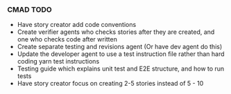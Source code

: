 ### CMAD TODO

- Have story creator add code conventions
- Create verifier agents who checks stories after they are created, and one who checks code after written
- Create separate testing and revisions agent (Or have dev agent do this)
- Update the developer agent to use a test instruction file rather than hard coding yarn test instructions
- Testing guide which explains unit test and E2E structure, and how to run tests
- Have story creator focus on creating 2-5 stories instead of 5 - 10